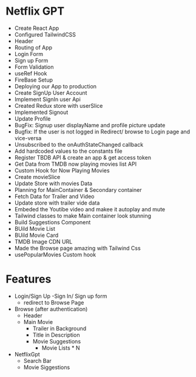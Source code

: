 # Netflix GPT

- Create React App
- Configured TailwindCSS
- Header
- Routing of App
- Login Form
- Sign up Form
- Form Validation
- useRef Hook
- FireBase Setup
- Deploying our App to production
- Create SignUp User Account
- Implement SignIn user Api
- Created Redux store with userSlice
- Implemented Signout
- Update Profile
- BugFix: Signup user displayName and profile picture update
- Bugfix: If the user is not logged in Redirect/ browse to Login page and vice-versa
- Unsubscribed to the onAuthStateChanged callback
- Add hardcoded values to the constants file
- Register TBDB API & create an app & get access token
- Get Data from TMDB now playing movies list API
- Custom Hook for Now Playing Movies
- Create movieSlice
- Update Store with movies Data
- Planning for MainContainer & Secondary container
- Fetch Data for Trailer and Video
- Update store with trailer vide data
- Embeded the Youtibe video and makee it autoplay and mute
- Tailwind classes to make Main container look stunning
- Build Suggestions Component
- BUild Movie List
- BUild Movie Card
- TMDB Image CDN URL
- Made the Browse page amazing with Tailwind Css
- usePopularMovies Custom hook

# Features

- Login/Sign Up
  -Sign In/ Sign up form
  - redirect to Browse Page
- Browse (after authentication)
  - Header
  - Main Movie
    - Trailer in Background
    - Title in Description
    - Movie Suggestions
      - Movie Lists \* N
- NetflixGpt
  - Search Bar
  - Movie Siggestions
